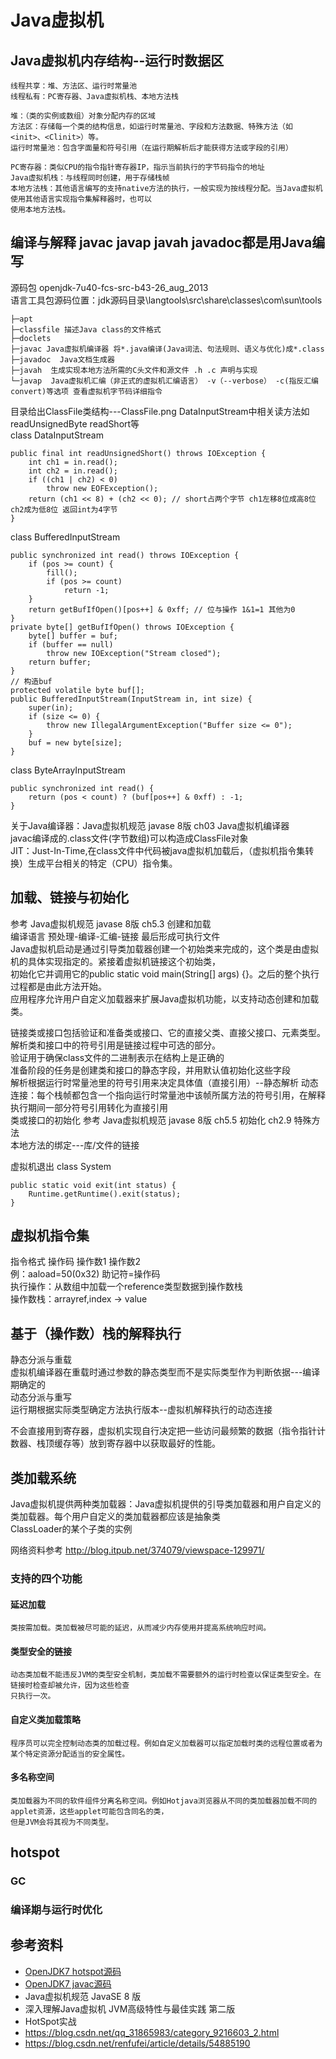 # Java虚拟机
## Java虚拟机内存结构--运行时数据区
    线程共享：堆、方法区、运行时常量池
    线程私有：PC寄存器、Java虚拟机栈、本地方法栈
    
    堆：（类的实例或数组）对象分配内存的区域
    方法区：存储每一个类的结构信息，如运行时常量池、字段和方法数据、特殊方法（如<init>、<Clinit>）等。
    运行时常量池：包含字面量和符号引用（在运行期解析后才能获得方法或字段的引用）
    
    PC寄存器：类似CPU的指令指针寄存器IP，指示当前执行的字节码指令的地址
    Java虚拟机栈：与线程同时创建，用于存储栈帧
    本地方法栈：其他语言编写的支持native方法的执行，一般实现为按线程分配。当Java虚拟机使用其他语言实现指令集解释器时，也可以
    使用本地方法栈。
    
## 编译与解释 javac javap javah javadoc都是用Java编写
源码包 openjdk-7u40-fcs-src-b43-26_aug_2013  
语言工具包源码位置：jdk源码目录\langtools\src\share\classes\com\sun\tools

    ├─apt
    ├─classfile 描述Java class的文件格式
    ├─doclets
    ├─javac Java虚拟机编译器 将*.java编译(Java词法、句法规则、语义与优化)成*.class
    ├─javadoc  Java文档生成器
    ├─javah  生成实现本地方法所需的C头文件和源文件 .h .c 声明与实现
    └─javap  Java虚拟机汇编（非正式的虚拟机汇编语言） -v（--verbose） -c(指反汇编 convert)等选项 查看虚拟机字节码详细指令
目录给出ClassFile类结构---ClassFile.png  DataInputStream中相关读方法如readUnsignedByte readShort等  
class DataInputStream  
```
public final int readUnsignedShort() throws IOException {
    int ch1 = in.read();
    int ch2 = in.read();
    if ((ch1 | ch2) < 0)
        throw new EOFException();
    return (ch1 << 8) + (ch2 << 0); // short占两个字节 ch1左移8位成高8位 ch2成为低8位 返回int为4字节
}
```
class BufferedInputStream  
```
public synchronized int read() throws IOException {
    if (pos >= count) {
        fill();
        if (pos >= count)
            return -1;
    }
    return getBufIfOpen()[pos++] & 0xff; // 位与操作 1&1=1 其他为0
}
private byte[] getBufIfOpen() throws IOException {
    byte[] buffer = buf;
    if (buffer == null)
        throw new IOException("Stream closed");
    return buffer;
}
// 构造buf
protected volatile byte buf[];
public BufferedInputStream(InputStream in, int size) {
    super(in);
    if (size <= 0) {
        throw new IllegalArgumentException("Buffer size <= 0");
    }
    buf = new byte[size];
}
```
class ByteArrayInputStream  
```
public synchronized int read() {
    return (pos < count) ? (buf[pos++] & 0xff) : -1;
}
```
关于Java编译器：Java虚拟机规范 javase 8版 ch03 Java虚拟机编译器   
javac编译成的.class文件(字节数组)可以构造成ClassFile对象   
JIT：Just-In-Time,在class文件中代码被java虚拟机加载后，（虚拟机指令集转换）生成平台相关的特定（CPU）指令集。   

## 加载、链接与初始化
参考 Java虚拟机规范 javase 8版 ch5.3 创建和加载  
编译语言 预处理-编译-汇编-链接 最后形成可执行文件    
Java虚拟机启动是通过引导类加载器创建一个初始类来完成的，这个类是由虚拟机的具体实现指定的。紧接着虚拟机链接这个初始类，   
初始化它并调用它的public static void main(String[] args) {}。之后的整个执行过程都是由此方法开始。  
应用程序允许用户自定义加载器来扩展Java虚拟机功能，以支持动态创建和加载类。  

链接类或接口包括验证和准备类或接口、它的直接父类、直接父接口、元素类型。解析类和接口中的符号引用是链接过程中可选的部分。  
验证用于确保class文件的二进制表示在结构上是正确的   
准备阶段的任务是创建类和接口的静态字段，并用默认值初始化这些字段  
解析根据运行时常量池里的符号引用来决定具体值（直接引用）--静态解析
    动态连接：每个栈帧都包含一个指向运行时常量池中该帧所属方法的符号引用，在解释执行期间一部分符号引用转化为直接引用  
类或接口的初始化<Clinit> 参考 Java虚拟机规范 javase 8版 ch5.5 初始化 ch2.9 特殊方法  
本地方法的绑定---库/文件的链接  

虚拟机退出
class System
```
public static void exit(int status) {
    Runtime.getRuntime().exit(status);
}
```

## 虚拟机指令集
指令格式 操作码 操作数1 操作数2  
例：aaload=50(0x32)  助记符=操作码     
执行操作：从数组中加载一个reference类型数据到操作数栈   
操作数栈：arrayref,index -> value  

## 基于（操作数）栈的解释执行
静态分派与重载  
虚拟机编译器在重载时通过参数的静态类型而不是实际类型作为判断依据---编译期确定的  
动态分派与重写  
运行期根据实际类型确定方法执行版本--虚拟机解释执行的动态连接  

不会直接用到寄存器，虚拟机实现自行决定把一些访问最频繁的数据（指令指针计数器、栈顶缓存等）放到寄存器中以获取最好的性能。  

## 类加载系统
Java虚拟机提供两种类加载器：Java虚拟机提供的引导类加载器和用户自定义的类加载器。每个用户自定义的类加载器都应该是抽象类  
ClassLoader的某个子类的实例  

网络资料参考
http://blog.itpub.net/374079/viewspace-129971/ 
### 支持的四个功能
#### 延迟加载
    类按需加载。类加载被尽可能的延迟，从而减少内存使用并提高系统响应时间。
#### 类型安全的链接
    动态类加载不能违反JVM的类型安全机制，类加载不需要额外的运行时检查以保证类型安全。在链接时检查却被允许，因为这些检查
    只执行一次。
#### 自定义类加载策略
    程序员可以完全控制动态类的加载过程。例如自定义加载器可以指定加载时类的远程位置或者为某个特定资源分配适当的安全属性。
#### 多名称空间
    类加载器为不同的软件组件分离名称空间。例如Hotjava浏览器从不同的类加载器加载不同的applet资源，这些applet可能包含同名的类，
    但是JVM会将其视为不同类型。


## hotspot
### GC
### 编译期与运行时优化

## 参考资料
* [OpenJDK7 hotspot源码](https://github.com/GitJavaProgramming/openjdk7-src)
* [OpenJDK7 javac源码](https://github.com/GitJavaProgramming/javac)
* Java虚拟机规范 JavaSE 8 版  
* 深入理解Java虚拟机 JVM高级特性与最佳实践 第二版  
* HotSpot实战  
* https://blog.csdn.net/qq_31865983/category_9216603_2.html
* https://blog.csdn.net/renfufei/article/details/54885190


